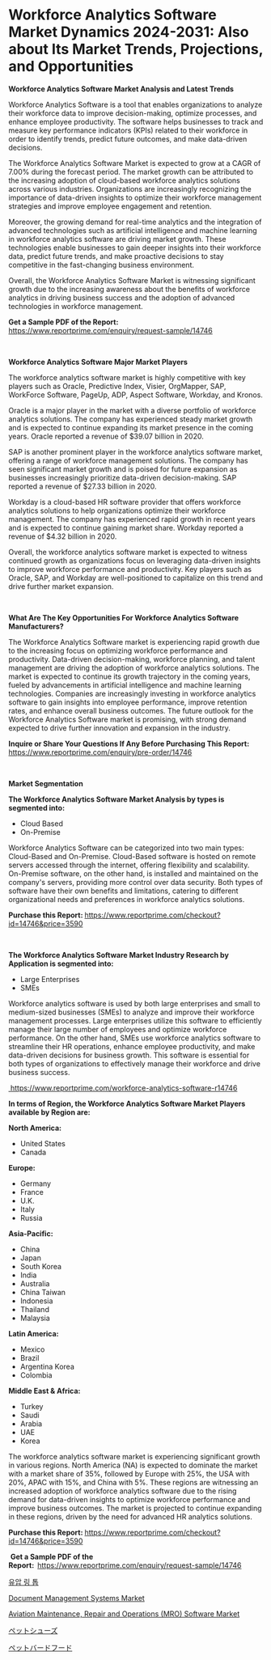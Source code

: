 <p><h1>Workforce Analytics Software Market Dynamics 2024-2031: Also about Its Market Trends, Projections, and Opportunities</h1></p><p><strong>Workforce Analytics Software Market Analysis and Latest Trends</strong></p>
<p><p>Workforce Analytics Software is a tool that enables organizations to analyze their workforce data to improve decision-making, optimize processes, and enhance employee productivity. The software helps businesses to track and measure key performance indicators (KPIs) related to their workforce in order to identify trends, predict future outcomes, and make data-driven decisions.</p><p>The Workforce Analytics Software Market is expected to grow at a CAGR of 7.00% during the forecast period. The market growth can be attributed to the increasing adoption of cloud-based workforce analytics solutions across various industries. Organizations are increasingly recognizing the importance of data-driven insights to optimize their workforce management strategies and improve employee engagement and retention.</p><p>Moreover, the growing demand for real-time analytics and the integration of advanced technologies such as artificial intelligence and machine learning in workforce analytics software are driving market growth. These technologies enable businesses to gain deeper insights into their workforce data, predict future trends, and make proactive decisions to stay competitive in the fast-changing business environment.</p><p>Overall, the Workforce Analytics Software Market is witnessing significant growth due to the increasing awareness about the benefits of workforce analytics in driving business success and the adoption of advanced technologies in workforce management.</p></p>
<p><strong>Get a Sample PDF of the Report:&nbsp;</strong> <a href="https://www.reportprime.com/enquiry/request-sample/14746">https://www.reportprime.com/enquiry/request-sample/14746</a></p>
<p>&nbsp;</p>
<p><strong>Workforce Analytics Software Major Market Players</strong></p>
<p><p>The workforce analytics software market is highly competitive with key players such as Oracle, Predictive Index, Visier, OrgMapper, SAP, WorkForce Software, PageUp, ADP, Aspect Software, Workday, and Kronos.</p><p>Oracle is a major player in the market with a diverse portfolio of workforce analytics solutions. The company has experienced steady market growth and is expected to continue expanding its market presence in the coming years. Oracle reported a revenue of $39.07 billion in 2020.</p><p>SAP is another prominent player in the workforce analytics software market, offering a range of workforce management solutions. The company has seen significant market growth and is poised for future expansion as businesses increasingly prioritize data-driven decision-making. SAP reported a revenue of $27.33 billion in 2020.</p><p>Workday is a cloud-based HR software provider that offers workforce analytics solutions to help organizations optimize their workforce management. The company has experienced rapid growth in recent years and is expected to continue gaining market share. Workday reported a revenue of $4.32 billion in 2020.</p><p>Overall, the workforce analytics software market is expected to witness continued growth as organizations focus on leveraging data-driven insights to improve workforce performance and productivity. Key players such as Oracle, SAP, and Workday are well-positioned to capitalize on this trend and drive further market expansion.</p></p>
<p>&nbsp;</p>
<p><strong>What Are The Key Opportunities For Workforce Analytics Software Manufacturers?</strong></p>
<p><p>The Workforce Analytics Software market is experiencing rapid growth due to the increasing focus on optimizing workforce performance and productivity. Data-driven decision-making, workforce planning, and talent management are driving the adoption of workforce analytics solutions. The market is expected to continue its growth trajectory in the coming years, fueled by advancements in artificial intelligence and machine learning technologies. Companies are increasingly investing in workforce analytics software to gain insights into employee performance, improve retention rates, and enhance overall business outcomes. The future outlook for the Workforce Analytics Software market is promising, with strong demand expected to drive further innovation and expansion in the industry.</p></p>
<p><strong>Inquire or Share Your Questions If Any Before Purchasing This Report:</strong> <a href="https://www.reportprime.com/enquiry/pre-order/14746">https://www.reportprime.com/enquiry/pre-order/14746</a></p>
<p>&nbsp;</p>
<p><strong>Market Segmentation</strong></p>
<p><strong>The Workforce Analytics Software Market Analysis by types is segmented into:</strong></p>
<p><ul><li>Cloud Based</li><li>On-Premise</li></ul></p>
<p><p>Workforce Analytics Software can be categorized into two main types: Cloud-Based and On-Premise. Cloud-Based software is hosted on remote servers accessed through the internet, offering flexibility and scalability. On-Premise software, on the other hand, is installed and maintained on the company's servers, providing more control over data security. Both types of software have their own benefits and limitations, catering to different organizational needs and preferences in workforce analytics solutions.</p></p>
<p><strong>Purchase this Report:&nbsp;</strong><a href="https://www.reportprime.com/checkout?id=14746&price=3590">https://www.reportprime.com/checkout?id=14746&price=3590</a></p>
<p>&nbsp;</p>
<p><strong>The Workforce Analytics Software Market Industry Research by Application is segmented into:</strong></p>
<p><ul><li>Large Enterprises</li><li>SMEs</li></ul></p>
<p><p>Workforce analytics software is used by both large enterprises and small to medium-sized businesses (SMEs) to analyze and improve their workforce management processes. Large enterprises utilize this software to efficiently manage their large number of employees and optimize workforce performance. On the other hand, SMEs use workforce analytics software to streamline their HR operations, enhance employee productivity, and make data-driven decisions for business growth. This software is essential for both types of organizations to effectively manage their workforce and drive business success.</p></p>
<p><a href="https://www.reportprime.com/workforce-analytics-software-r14746">&nbsp;https://www.reportprime.com/workforce-analytics-software-r14746</a></p>
<p><strong>In terms of Region, the Workforce Analytics Software Market Players available by Region are:</strong></p>
<p>
    <p> <strong> North America: </strong>
        <ul>
            <li>United States</li>
            <li>Canada</li>
        </ul>
        </p> 
    <p> <strong> Europe: </strong>
        <ul>
            <li>Germany</li>
            <li>France</li>
            <li>U.K.</li>
            <li>Italy</li>
            <li>Russia</li>
        </ul>
        </p> 
    <p> <strong> Asia-Pacific: </strong>
        <ul>
            <li>China</li>
            <li>Japan</li>
            <li>South Korea</li>
            <li>India</li>
            <li>Australia</li>
            <li>China Taiwan</li>
            <li>Indonesia</li>
            <li>Thailand</li>
            <li>Malaysia</li>
        </ul>
        </p> 
    <p> <strong> Latin America: </strong>
        <ul>
            <li>Mexico</li>
            <li>Brazil</li>
            <li>Argentina Korea</li>
            <li>Colombia</li>
        </ul>
        </p> 
    <p> <strong> Middle East & Africa: </strong>
        <ul>
            <li>Turkey</li>
            <li>Saudi</li>
            <li>Arabia</li>
            <li>UAE</li>
            <li>Korea</li>
        </ul>
    </p>
    </p>
<p><p>The workforce analytics software market is experiencing significant growth in various regions. North America (NA) is expected to dominate the market with a market share of 35%, followed by Europe with 25%, the USA with 20%, APAC with 15%, and China with 5%. These regions are witnessing an increased adoption of workforce analytics software due to the rising demand for data-driven insights to optimize workforce performance and improve business outcomes. The market is projected to continue expanding in these regions, driven by the need for advanced HR analytics solutions.</p></p>
<p><strong>Purchase this Report: </strong><a href="https://www.reportprime.com/checkout?id=14746&price=3590">https://www.reportprime.com/checkout?id=14746&price=3590</a></p>
<p>&nbsp;<strong>Get a Sample PDF of the Report:&nbsp;&nbsp;</strong><a href="https://www.reportprime.com/enquiry/request-sample/14746">https://www.reportprime.com/enquiry/request-sample/14746</a></p>
<p><strong></strong></p>
<p><p><a href="https://medium.com/@joeyjohns20/%EC%88%98%EC%95%95-%EB%A7%81-%ED%86%B1-%EC%8B%9C%EC%9E%A5-%EA%B7%9C%EB%AA%A8-%EB%B0%8F-%EC%A0%90%EC%9C%A0%EC%9C%A8-%EB%B6%84%EC%84%9D-%EC%84%B1%EC%9E%A5-%ED%8A%B8%EB%A0%8C%EB%93%9C-%EB%B0%8F-%EC%98%88%EC%B8%A1-2024-2031-eb7f98c76345">유압 링 톱</a></p><p><a href="https://issuu.com/reportprime-2/docs/document-management-systems-market-size-2030.pptx">Document Management Systems Market</a></p><p><a href="https://medium.com/@joanne.harris67856/aviation-maintenance-repair-and-operations-mro-software-market-forecasts-market-trends-and-5f2331a889e1">Aviation Maintenance, Repair and Operations (MRO) Software Market</a></p><p><a href="https://medium.com/@oliveyew35/%E3%82%B0%E3%83%AD%E3%83%BC%E3%83%90%E3%83%AB-%E3%83%9A%E3%83%83%E3%83%88%E3%82%B7%E3%83%A5%E3%83%BC%E3%82%BA%E5%B8%82%E5%A0%B4%E3%81%AF-2024%E5%B9%B4%E3%81%8B%E3%82%892031%E5%B9%B4%E3%81%AE%E6%9C%9F%E9%96%93%E3%81%AB13-5-%E3%81%AE%E5%B9%B4%E9%96%93%E6%88%90%E9%95%B7%E7%8E%87%E3%81%A7%E6%88%90%E9%95%B7%E3%81%99%E3%82%8B%E3%81%A8%E4%BA%88%E6%B8%AC%E3%81%95%E3%82%8C%E3%81%A6%E3%81%84%E3%81%BE%E3%81%99-53a8a6adadb1">ペットシューズ</a></p><p><a href="https://medium.com/@byroalenzuela76845/%E3%83%9A%E3%83%83%E3%83%88%E9%B3%A5%E3%81%AE%E9%A4%8C%E5%B8%82%E5%A0%B4-2024%E5%B9%B4%E3%81%8B%E3%82%892031%E5%B9%B4%E3%81%BE%E3%81%A7%E3%81%AE%E3%82%B0%E3%83%AD%E3%83%BC%E3%83%90%E3%83%AB%E5%B8%82%E5%A0%B4%E5%8B%95%E5%90%91%E3%81%A8%E8%B2%A9%E5%A3%B2%E3%83%88%E3%83%AC%E3%83%B3%E3%83%89-ce5da01ddfa5">ペットバードフード</a></p></p>